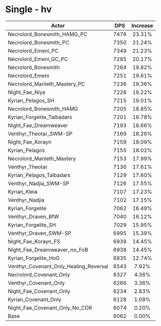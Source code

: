 # Single - hv
| Actor | DPS | Increase |
|---|:---:|:---:|
|Necrolord_Bonesmith_HAMG_PC|7476|23.31%|
|Necrolord_Bonesmith_PC|7350|21.24%|
|Necrolord_Emeni_PC|7349|21.23%|
|Necrolord_Emeni_GC_PC|7285|20.17%|
|Necrolord_Bonesmith|7264|19.82%|
|Necrolord_Emeni|7251|19.61%|
|Necrolord_Marileth_Mastery_PC|7236|19.36%|
|Night_Fae_Niya|7228|19.22%|
|Kyrian_Pelagos_SH|7215|19.01%|
|Necrolord_Bonesmith_HAMG|7205|18.85%|
|Kyrian_Forgelite_Talbadars|7201|18.78%|
|Night_Fae_Dreamweaver|7193|18.66%|
|Venthyr_Theotar_SWM-SP|7169|18.26%|
|Night_Fae_Korayn|7159|18.09%|
|Kyrian_Pelagos|7155|18.02%|
|Necrolord_Marileth_Mastery|7153|17.99%|
|Venthyr_Theotar|7130|17.61%|
|Kyrian_Pelagos_Talbadars|7129|17.60%|
|Venthyr_Nadjia_SWM-SP|7126|17.55%|
|Kyrian_Kleia|7107|17.23%|
|Venthyr_Nadjia|7102|17.15%|
|Kyrian_Forgelite|7062|16.49%|
|Venthyr_Draven_BfW|7040|16.12%|
|Kyrian_Forgelite_SH|7029|15.95%|
|Venthyr_Draven_SWM-SP|6995|15.39%|
|Night_Fae_Korayn_FS|6939|14.45%|
|Night_Fae_Dreamweaver_no_FoB|6938|14.45%|
|Kyrian_Forgelite_HoG|6835|12.74%|
|Venthyr_Covenant_Only_Healing_Reversal|6543|7.92%|
|Necrolord_Covenant_Only|6327|4.36%|
|Venthyr_Covenant_Only|6266|3.36%|
|Night_Fae_Covenant_Only|6234|2.83%|
|Kyrian_Covenant_Only|6128|1.09%|
|Night_Fae_Covenant_Only_No_CDR|6074|0.20%|
|Base|6062|0.00%|
